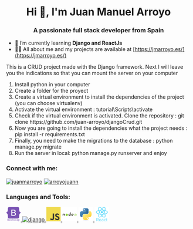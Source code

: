 <h1 align="center">Hi 👋, I'm Juan Manuel Arroyo</h1>
<h3 align="center">A passionate full stack developer from Spain</h3>

- 🌱 I’m currently learning **Django and ReactJs**
- 👨‍💻 All about me and my projects are available at [https://jmarroyo.es/](https://jmarroyo.es/)


<p>This is a CRUD project made with the Django framework. Next I will leave you the indications so that you can mount the server on your computer</p>

<ol>
  <li>Install python in your computer</li>
  <li>Create a folder for the proyect</li>
  <li>Create a virtual environment to install the dependencies of the project (you can choose virtualenv)</li>
  <li>Activate the virtual environment : tutorial\Scripts\activate</li>
  <li>Check if the virtual environment is activated. Clone the repository : git clone https://github.com/juan-arroyo/djangoCrud.git</li>
  <li>Now you are going to install the dependencies what the project needs : pip install -r requirements.txt
  </li>
  <li>Finally, you need to make the migrations to the database : python manage.py migrate</li>
  <li>Run the server in local: python manage.py runserver and enjoy</li>

</ol> 

<h3 align="left">Connect with me:</h3>
<p align="left">
<a href="https://linkedin.com/in/juanmarroyo" target="blank"><img align="center" src="https://raw.githubusercontent.com/rahuldkjain/github-profile-readme-generator/master/src/images/icons/Social/linked-in-alt.svg" alt="juanmarroyo" height="30" width="40" /></a>
<a href="https://instagram.com/arroyojuann" target="blank"><img align="center" src="https://raw.githubusercontent.com/rahuldkjain/github-profile-readme-generator/master/src/images/icons/Social/instagram.svg" alt="arroyojuann" height="30" width="40" /></a>
</p>

<h3 align="left">Languages and Tools:</h3>
<p align="left"> <a href="https://getbootstrap.com" target="_blank" rel="noreferrer"> <img src="https://raw.githubusercontent.com/devicons/devicon/master/icons/bootstrap/bootstrap-plain-wordmark.svg" alt="bootstrap" width="40" height="40"/> </a> <a href="https://www.djangoproject.com/" target="_blank" rel="noreferrer"> <img src="https://cdn.worldvectorlogo.com/logos/django.svg" alt="django" width="40" height="40"/> </a> <a href="https://developer.mozilla.org/en-US/docs/Web/JavaScript" target="_blank" rel="noreferrer"> <img src="https://raw.githubusercontent.com/devicons/devicon/master/icons/javascript/javascript-original.svg" alt="javascript" width="40" height="40"/> </a> <a href="https://nodejs.org" target="_blank" rel="noreferrer"> <img src="https://raw.githubusercontent.com/devicons/devicon/master/icons/nodejs/nodejs-original-wordmark.svg" alt="nodejs" width="40" height="40"/> </a> <a href="https://www.python.org" target="_blank" rel="noreferrer"> <img src="https://raw.githubusercontent.com/devicons/devicon/master/icons/python/python-original.svg" alt="python" width="40" height="40"/> </a> <a href="https://reactjs.org/" target="_blank" rel="noreferrer"> <img src="https://raw.githubusercontent.com/devicons/devicon/master/icons/react/react-original-wordmark.svg" alt="react" width="40" height="40"/> </a> </p>
